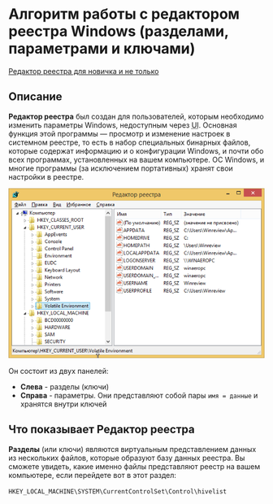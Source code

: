 # Алгоритм работы с редактором реестра Windows (разделами, параметрами и ключами)

<a href='https://winreviewer.com/redaktor-reestra-dlya-novichka-i-ne-tolko/' class='btn btn-sm bg-light text-dark' target='_blank'>Редактор реестра для новичка и не только</a>

## Описание
**Редактор реестра** был создан для пользователей, которым необходимо изменить параметры Windows, недоступным через <abbr title='User Interface'>UI</abbr>.
Основная функция этой программы — просмотр и изменение настроек в системном реестре, то есть в набор специальных бинарных файлов, которые содержат информацию и о конфигурации Windows,
и почти обо всех программах, установленных на вашем компьютере. ОС Windows, и многие программы (за исключением портативных) хранят свои настройки в реестре.

![5_01.png](5_01.png)

Он состоит из двух панелей:

- **Слева** - разделы (ключи)
- **Справа** - параметры. Они представляют собой пары `имя = данные` и хранятся внутри ключей


## Что показывает Редактор реестра

**Разделы** (или ключи) являются виртуальным представлением данных из нескольких файлов, которые образуют базу данных реестра.
Вы сможете увидеть, какие именно файлы представляют реестр на вашем компьютере, если перейдете вот в этот раздел:

`HKEY_LOCAL_MACHINE\SYSTEM\CurrentControlSet\Control\hivelist`